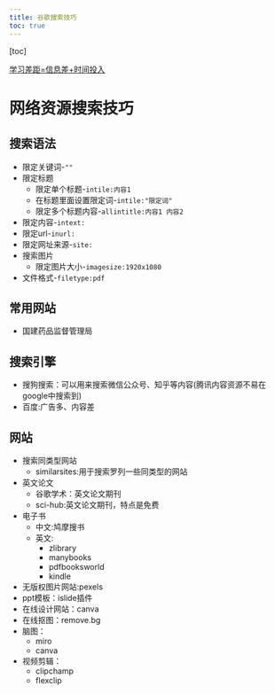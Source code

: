 ```yaml
---
title: 谷歌搜索技巧 
toc: true
---
```

[toc]

<u>学习差距=信息差+时间投入</u>
# 网络资源搜索技巧
## 搜索语法
* 限定关键词-`""`
* 限定标题
    * 限定单个标题-`intile:内容1`
    * 在标题里面设置限定词-`intile:"限定词"`
    * 限定多个标题内容-`allintitle:内容1 内容2`
* 限定内容-`intext:`
* 限定url-`inurl:`
* 限定网址来源-`site:`
* 搜索图片
    * 限定图片大小-`imagesize:1920x1080`
* 文件格式-`filetype:pdf`
## 常用网站
* 国建药品监督管理局
## 搜索引擎
* 搜狗搜索：可以用来搜索微信公众号、知乎等内容(腾讯内容资源不易在google中搜索到)
* 百度:广告多、内容差
## 网站
* 搜索同类型网站
    * similarsites:用于搜索罗列一些同类型的网站
* 英文论文
    * 谷歌学术：英文论文期刊
    * sci-hub:英文论文期刊，特点是免费
* 电子书
    * 中文:鸠摩搜书
    * 英文:
        * zlibrary
        * manybooks
        * pdfbooksworld
        * kindle
* 无版权图片网站:pexels
* ppt模板：islide插件
* 在线设计网站：canva
* 在线抠图：remove.bg
* 脑图：
    * miro
    * canva
* 视频剪辑：
    * clipchamp
    * flexclip
